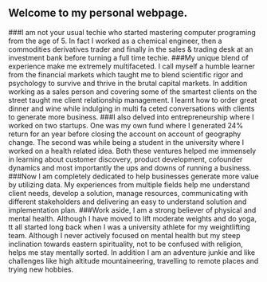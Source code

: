## Welcome to my personal webpage.
###I am not your usual techie who started mastering computer programing from the age of 5. In fact I worked as a chemical engineer, then a commodities derivatives trader and finally in the sales & trading desk at an investment bank before turning a full time techie.
###My unique blend of experience make me extremely multifaceted. I call myself a humble learner from the financial markets which taught me to blend scientific rigor and psychology to survive and thrive in the brutal capital markets. In addition working as a sales person and covering some of the smartest clients on the street taught me client relationship management. I learnt how to order great dinner and wine while indulging in multi fa ceted conversations with clients to generate more business.
###I also delved into entrepreneurship where I worked on two startups. One was my own fund where I generated 24% return for an year before closing the account on account of geography change. The second was while being a student in the university where I worked on a health related idea. Both these ventures helped me immensely in learning about customer discovery, product development, cofounder dynamics and most importantly the ups and downs of running a business.
###Now I am completely dedicated to help businesses generate more value by utilizing data. My experiences from multiple fields help me understand client needs, develop a solution, manage resources, communicating with different stakeholders and delivering an easy to understand solution and implementation plan.
###Work aside, I am a strong believer of physical and mental health. Although I have moved to lift moderate weights and do yoga, tt all started long back when I was a university athlete for my weightlifting team. Although I never actively focused on mental health but my steep inclination towards eastern spirituality, not to be confused with religion, helps me stay mentally sorted. In addition I am an adventure junkie and like challenges like high altitude mountaineering, travelling to remote places and trying new hobbies.
